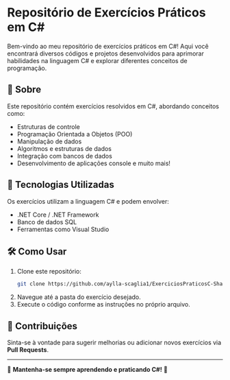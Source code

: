 # Repositório de Exercícios Práticos em C#

Bem-vindo ao meu repositório de exercícios práticos em C#! Aqui você encontrará diversos códigos e projetos desenvolvidos para aprimorar habilidades na linguagem C# e explorar diferentes conceitos de programação.

## 📌 Sobre
Este repositório contém exercícios resolvidos em C#, abordando conceitos como:
- Estruturas de controle
- Programação Orientada a Objetos (POO)
- Manipulação de dados
- Algoritmos e estruturas de dados
- Integração com bancos de dados
- Desenvolvimento de aplicações console e muito mais!

## 🚀 Tecnologias Utilizadas
Os exercícios utilizam a linguagem C# e podem envolver:
- .NET Core / .NET Framework
- Banco de dados SQL
- Ferramentas como Visual Studio

## 🛠 Como Usar
1. Clone este repositório:
   ```sh
   git clone https://github.com/aylla-scaglia1/ExerciciosPraticosC-Sharp.git
   ```
2. Navegue até a pasta do exercício desejado.
3. Execute o código conforme as instruções no próprio arquivo.

## 🤝 Contribuições
Sinta-se à vontade para sugerir melhorias ou adicionar novos exercícios via **Pull Requests**.


---
📌 **Mantenha-se sempre aprendendo e praticando C#!** 🚀


